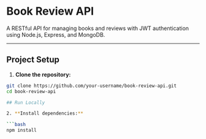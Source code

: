 # Book Review API

A RESTful API for managing books and reviews with JWT authentication using Node.js, Express, and MongoDB.

---

## Project Setup

1. **Clone the repository:**

```bash
git clone https://github.com/your-username/book-review-api.git
cd book-review-api

## Run Locally

2. **Install dependencies:**

```bash
npm install
